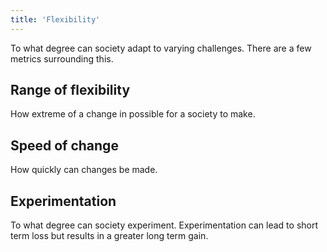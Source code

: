 ```yaml
---
title: 'Flexibility'
---
```


To what degree can society adapt to varying challenges. There are a few metrics surrounding this.

## Range of flexibility

How extreme of a change in possible for a society to make.

## Speed of change

How quickly can changes be made.

## Experimentation

To what degree can society experiment. Experimentation can lead to short term loss but results in a greater long term gain.
